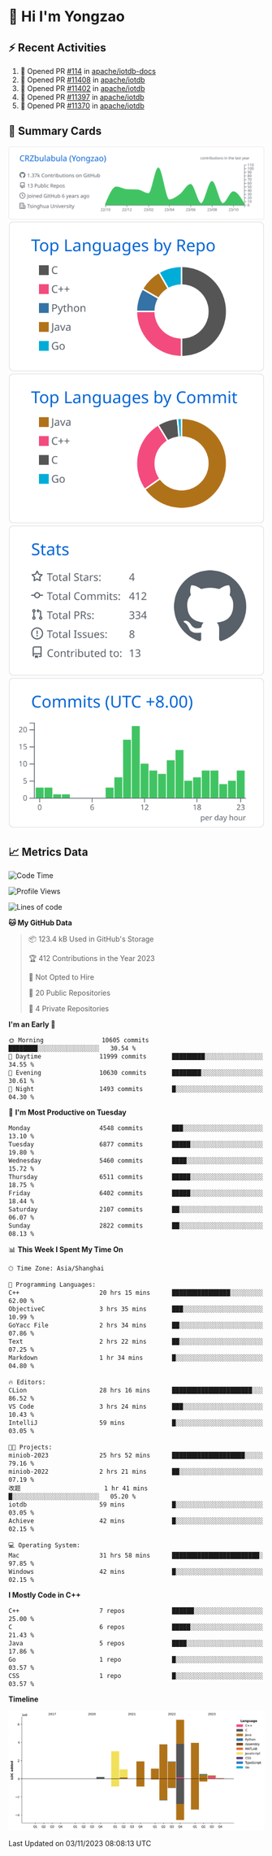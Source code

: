 # 👋 Hi I'm Yongzao

## ⚡ Recent Activities
<!--START_SECTION:activity-->
1. 💪 Opened PR [#114](https://github.com/apache/iotdb-docs/pull/114) in [apache/iotdb-docs](https://github.com/apache/iotdb-docs)
2. 💪 Opened PR [#11408](https://github.com/apache/iotdb/pull/11408) in [apache/iotdb](https://github.com/apache/iotdb)
3. 💪 Opened PR [#11402](https://github.com/apache/iotdb/pull/11402) in [apache/iotdb](https://github.com/apache/iotdb)
4. 💪 Opened PR [#11397](https://github.com/apache/iotdb/pull/11397) in [apache/iotdb](https://github.com/apache/iotdb)
5. 💪 Opened PR [#11370](https://github.com/apache/iotdb/pull/11370) in [apache/iotdb](https://github.com/apache/iotdb)
<!--END_SECTION:activity-->

## 🎑 Summary Cards

[![](https://raw.githubusercontent.com/CRZbulabula/CRZbulabula/main/profile-summary-card-output/github/0-profile-details.svg)](https://github.com/vn7n24fzkq/github-profile-summary-cards)
[![](https://raw.githubusercontent.com/CRZbulabula/CRZbulabula/main/profile-summary-card-output/github/1-repos-per-language.svg)](https://github.com/vn7n24fzkq/github-profile-summary-cards) [![](https://raw.githubusercontent.com/CRZbulabula/CRZbulabula/main/profile-summary-card-output/github/2-most-commit-language.svg)](https://github.com/vn7n24fzkq/github-profile-summary-cards)
[![](https://raw.githubusercontent.com/CRZbulabula/CRZbulabula/main/profile-summary-card-output/github/3-stats.svg)](https://github.com/vn7n24fzkq/github-profile-summary-cards) [![](https://raw.githubusercontent.com/CRZbulabula/CRZbulabula/main/profile-summary-card-output/github/4-productive-time.svg)](https://github.com/vn7n24fzkq/github-profile-summary-cards)

## 📈 Metrics Data

<!--START_SECTION:waka-->
![Code Time](http://img.shields.io/badge/Code%20Time-428%20hrs%2029%20mins-blue)

![Profile Views](http://img.shields.io/badge/Profile%20Views-1-blue)

![Lines of code](https://img.shields.io/badge/From%20Hello%20World%20I%27ve%20Written-24.2%20million%20lines%20of%20code-blue)

**🐱 My GitHub Data** 

> 📦 123.4 kB Used in GitHub's Storage 
 > 
> 🏆 412 Contributions in the Year 2023
 > 
> 🚫 Not Opted to Hire
 > 
> 📜 20 Public Repositories 
 > 
> 🔑 4 Private Repositories 
 > 
**I'm an Early 🐤** 

```text
🌞 Morning                10605 commits       ████████░░░░░░░░░░░░░░░░░   30.54 % 
🌆 Daytime                11999 commits       █████████░░░░░░░░░░░░░░░░   34.55 % 
🌃 Evening                10630 commits       ████████░░░░░░░░░░░░░░░░░   30.61 % 
🌙 Night                  1493 commits        █░░░░░░░░░░░░░░░░░░░░░░░░   04.30 % 
```
📅 **I'm Most Productive on Tuesday** 

```text
Monday                   4548 commits        ███░░░░░░░░░░░░░░░░░░░░░░   13.10 % 
Tuesday                  6877 commits        █████░░░░░░░░░░░░░░░░░░░░   19.80 % 
Wednesday                5460 commits        ████░░░░░░░░░░░░░░░░░░░░░   15.72 % 
Thursday                 6511 commits        █████░░░░░░░░░░░░░░░░░░░░   18.75 % 
Friday                   6402 commits        █████░░░░░░░░░░░░░░░░░░░░   18.44 % 
Saturday                 2107 commits        ██░░░░░░░░░░░░░░░░░░░░░░░   06.07 % 
Sunday                   2822 commits        ██░░░░░░░░░░░░░░░░░░░░░░░   08.13 % 
```


📊 **This Week I Spent My Time On** 

```text
🕑︎ Time Zone: Asia/Shanghai

💬 Programming Languages: 
C++                      20 hrs 15 mins      ████████████████░░░░░░░░░   62.00 % 
ObjectiveC               3 hrs 35 mins       ███░░░░░░░░░░░░░░░░░░░░░░   10.99 % 
GoYacc File              2 hrs 34 mins       ██░░░░░░░░░░░░░░░░░░░░░░░   07.86 % 
Text                     2 hrs 22 mins       ██░░░░░░░░░░░░░░░░░░░░░░░   07.25 % 
Markdown                 1 hr 34 mins        █░░░░░░░░░░░░░░░░░░░░░░░░   04.80 % 

🔥 Editors: 
CLion                    28 hrs 16 mins      ██████████████████████░░░   86.52 % 
VS Code                  3 hrs 24 mins       ███░░░░░░░░░░░░░░░░░░░░░░   10.43 % 
IntelliJ                 59 mins             █░░░░░░░░░░░░░░░░░░░░░░░░   03.05 % 

🐱‍💻 Projects: 
miniob-2023              25 hrs 52 mins      ████████████████████░░░░░   79.16 % 
miniob-2022              2 hrs 21 mins       ██░░░░░░░░░░░░░░░░░░░░░░░   07.19 % 
改题                       1 hr 41 mins        █░░░░░░░░░░░░░░░░░░░░░░░░   05.20 % 
iotdb                    59 mins             █░░░░░░░░░░░░░░░░░░░░░░░░   03.05 % 
Achieve                  42 mins             █░░░░░░░░░░░░░░░░░░░░░░░░   02.15 % 

💻 Operating System: 
Mac                      31 hrs 58 mins      ████████████████████████░   97.85 % 
Windows                  42 mins             █░░░░░░░░░░░░░░░░░░░░░░░░   02.15 % 
```

**I Mostly Code in C++** 

```text
C++                      7 repos             ██████░░░░░░░░░░░░░░░░░░░   25.00 % 
C                        6 repos             █████░░░░░░░░░░░░░░░░░░░░   21.43 % 
Java                     5 repos             ████░░░░░░░░░░░░░░░░░░░░░   17.86 % 
Go                       1 repo              █░░░░░░░░░░░░░░░░░░░░░░░░   03.57 % 
CSS                      1 repo              █░░░░░░░░░░░░░░░░░░░░░░░░   03.57 % 
```



**Timeline**

![Lines of Code chart](https://raw.githubusercontent.com/CRZbulabula/CRZbulabula/main/assets/bar_graph.png)


 Last Updated on 03/11/2023 08:08:13 UTC
<!--END_SECTION:waka-->

